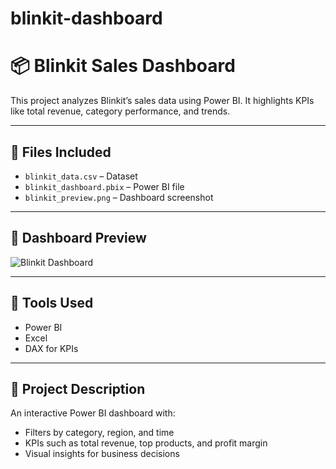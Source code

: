 # blinkit-dashboard

# 📦 Blinkit Sales Dashboard

This project analyzes Blinkit’s sales data using Power BI. It highlights KPIs like total revenue, category performance, and trends.

---

## 📂 Files Included
- `blinkit_data.csv` – Dataset
- `blinkit_dashboard.pbix` – Power BI file
- `blinkit_preview.png` – Dashboard screenshot

---

## 📸 Dashboard Preview
![Blinkit Dashboard](blinkit_preview.png)

---

## 🧰 Tools Used
- Power BI
- Excel
- DAX for KPIs

---

## 📄 Project Description
An interactive Power BI dashboard with:
- Filters by category, region, and time
- KPIs such as total revenue, top products, and profit margin
- Visual insights for business decisions
